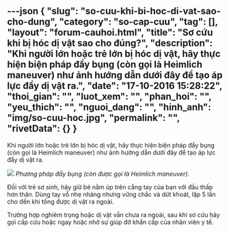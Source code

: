 ---json
{
    "slug": "so-cuu-khi-bi-hoc-di-vat-sao-cho-dung",
    "category": "so-cap-cuu",
    "tag": [],
    "layout": "forum-cauhoi.html",
    "title": "Sơ cứu khi bị hóc dị vật sao cho đúng?",
    "description": "Khi người lớn hoặc trẻ lớn bị hóc dị vật, hãy thực hiện biện pháp đẩy bụng (còn gọi là Heimlich maneuver) như ảnh hướng dẫn dưới đây để tạo áp lực đẩy dị vật ra.",
    "date": "17-10-2016 15:28:22",
    "thoi_gian": "",
    "luot_xem": "",
    "phan_hoi": "",
    "yeu_thich": "",
    "nguoi_dang": "",
    "hinh_anh": "img/so-cuu-hoc.jpg",
    "permalink": "",
    "rivetData": {}
}
---
Khi người lớn hoặc trẻ lớn bị hóc dị vật, hãy thực hiện biện pháp đẩy bụng (còn gọi là Heimlich maneuver) như ảnh hướng dẫn dưới đây để tạo áp lực đẩy dị vật ra.

![](http://medihub-forum.vinaas.com/img/so-cuu-hoc.jpg)
*Phương pháp đẩy bụng (còn được gọi là Heimlich maneuver).*

Đối với trẻ sơ sinh, hãy giữ bé nằm úp trên cẳng tay của bạn với đầu thấp hơn thân. Dùng tay vỗ nhẹ nhàng nhưng vững chắc và dứt khoát, lặp 5 lần cho đến khi tống được dị vật ra ngoài.

Trường hợp nghiêm trọng hoặc dị vật vẫn chưa ra ngoài, sau khi sơ cứu hãy gọi cấp cứu hoặc ngay hoặc nhờ sự giúp đỡ khẩn cấp của nhân viên y tế.